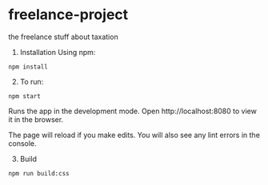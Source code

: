 # freelance-project
the freelance stuff about taxation

1. Installation
Using npm:
```
npm install
```

2. To run:
```
npm start
```
Runs the app in the development mode.
Open http://localhost:8080 to view it in the browser.

The page will reload if you make edits.
You will also see any lint errors in the console.

3. Build
```
npm run build:css
```
